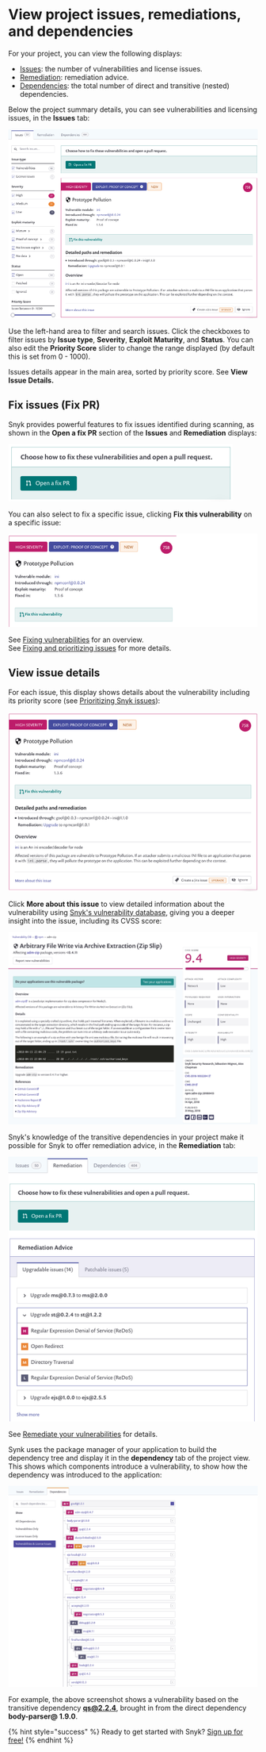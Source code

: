 # View project issues, remediations, and dependencies

For your project, you can view the following displays:

* [Issues](view-project-issues-remediations-and-dependencies.md): the number of vulnerabilities and license issues.
* [Remediation](view-project-issues-remediations-and-dependencies.md): remediation advice.
* [Dependencies](view-project-issues-remediations-and-dependencies.md): the total number of direct and transitive \(nested\) dependencies.

Below the project summary details, you can see vulnerabilities and licensing issues, in the **Issues** tab:

![](../../.gitbook/assets/image7.png)

Use the left-hand area to filter and search issues. Click the checkboxes to filter issues by **Issue type**, **Severity**, **Exploit Maturity**, and **Status**. You can also edit the **Priority Score** slider to change the range displayed \(by default this is set from 0 - 1000\).

Issues details appear in the main area, sorted by priority score. See **View Issue Details.**

## Fix issues \(Fix PR\)

Snyk provides powerful features to fix issues identified during scanning, as shown in the **Open a fix PR** section of the **Issues** and **Remediation** displays:

![](../../.gitbook/assets/image27.png)

You can also select to fix a specific issue, clicking **Fix this vulnerability** on a specific issue:

![](../../.gitbook/assets/image26.png)

See [Fixing vulnerabilities](snyk-open-source/open-source-basics/fixing-vulnerabilities/) for an overview.  
See [Fixing and prioritizing issues](fixing-and-prioritizing-issues/) for more details.

## View issue details

For each issue, this display shows details about the vulnerability including its priority score \(see [Prioritizing Snyk issues](fixing-and-prioritizing-issues/starting-to-fix-vulnerabilities/snyk-priority-score)\):

![](../../.gitbook/assets/image12.png)

Click **More about this issue** to view detailed information about the vulnerability using [Snyk's vulnerability database](https://snyk.io/product/vulnerability-database/), giving you a deeper insight into the issue, including its CVSS score:

![](../../.gitbook/assets/image15.png)

Snyk's knowledge of the transitive dependencies in your project make it possible for Snyk to offer remediation advice, in the **Remediation** tab:

![](../../.gitbook/assets/image19.png)

See [Remediate your vulnerabilities](fixing-and-prioritizing-issues/issue-management/remediate-your-vulnerabilities/) for details.

Synk uses the package manager of your application to build the dependency tree and display it in the **dependency** tab of the project view. This shows which components introduce a vulnerability, to show how the dependency was introduced to the application:

![](../../.gitbook/assets/image23.png)

For example, the above screenshot shows a vulnerability based on the transitive dependency **qs@2.2.4**, brought in from the direct dependency **body-parser@ 1.9.0**.

{% hint style="success" %}
Ready to get started with Snyk? [Sign up for free!](https://snyk.io/login?cta=sign-up&loc=footer&page=support_docs_page)
{% endhint %}


